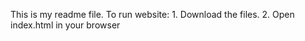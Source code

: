 This is my readme file.
To run website:
    1. Download the files.
    2. Open index.html in your browser